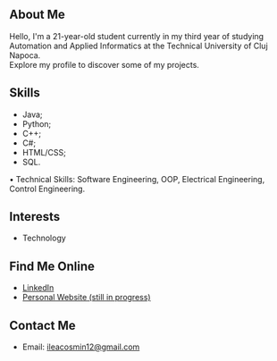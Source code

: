 ## About Me

Hello, I'm a 21-year-old student currently in my third year of studying Automation and Applied Informatics at the Technical University of Cluj Napoca. <br>
Explore my profile to discover some of my projects.

## Skills
- Java;
- Python; 
- C++;
- C#;
- HTML/CSS;
- SQL.

• Technical Skills: Software Engineering, OOP, Electrical Engineering, Control Engineering.
  
## Interests

- Technology

## Find Me Online

- [LinkedIn](https://www.linkedin.com/in/cosmin-ilea-0530b522b/)
- [Personal Website (still in progress)](https://pierpatrat.github.io)

## Contact Me

- Email: ileacosmin12@gmail.com
